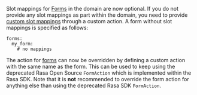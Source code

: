 Slot mappings for [Forms](forms.mdx) in the domain are now optional. If you do not 
provide any slot mappings as part within the domain, you need to provide 
[custom slot mappings](forms.mdx#custom-slot-mappings) through a custom action.
A form without slot mappings is specified as follows:

```rasa-yaml
forms:
  my_form:
    # no mappings
```

The action for [forms](forms.mdx) can now be overridden by defining a custom action
with the same name as the form. This can be used to keep using the deprecated 
Rasa Open Source `FormAction` which is implemented within the Rasa SDK. Note that it is
**not** recommended to override the form action for anything else than using the 
deprecated Rasa SDK `FormAction`.
